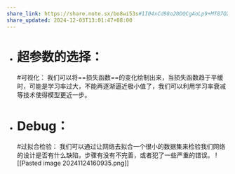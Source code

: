 ```yaml
---
share_link: https://share.note.sx/bo8wi53s#1I04xCd98o20DQCgAoLp9+MT87QZOEtTPDcu050AqD8
share_updated: 2024-12-03T13:01:47+08:00
---
```

- # 超参数的选择：
	#可视化： 我们可以将==损失函数==的变化绘制出来，当损失函数趋于平缓时，可能是学习率过大，不能再逐渐逼近极小值了，我们可以利用学习率衰减等技术使得模型更近一步。
- # Debug：
	#过拟合检验： 我们可以通过让网络去拟合一个很小的数据集来检验我们网络的设计是否有什么缺陷，步骤有没有不完善，或者犯了一些严重的错误。
![[Pasted image 20241124160935.png]]

